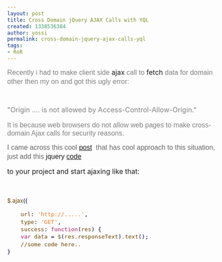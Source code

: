 ```yaml
---
layout: post
title: Cross Domain jQuery AJAX Calls with YQL
created: 1338536384
author: yossi
permalink: cross-domain-jquery-ajax-calls-yql
tags:
- RoR
---
```

<p><span style="font-size: medium; "><font color="#808080" face="Tahoma, Verdana, Arial, Helvetica, sans-serif"><span style="line-height: 21px; ">Recently&nbsp;i had to make client side&nbsp;</span></font><span style="background-color: rgb(255, 255, 255); "><span class="J-JK9eJ-PJVNOc" style="background-image: initial; background-attachment: initial; background-origin: initial; background-clip: initial; ">ajax</span></span><font color="#808080" face="Tahoma, Verdana, Arial, Helvetica, sans-serif"><span style="line-height: 21px; ">&nbsp;call to&nbsp;</span></font>fetch<font color="#808080" face="Tahoma, Verdana, Arial, Helvetica, sans-serif"><span style="line-height: 21px; ">&nbsp;data for domain other then my on and got this&nbsp;</span></font><font color="#808080" face="Tahoma, Verdana, Arial, Helvetica, sans-serif"><span style="line-height: 21px; ">ugly&nbsp;error:</span></font></span></p>
<p>&nbsp;</p>
<p style="line-height: 21px; "><span style="font-size: medium; "><span style="color: rgb(128, 128, 128); ">&quot;Origin .... is not allowed by Access-Control-Allow-Origin.&quot;</span></span></p>
<p style="font-family: arial; font-size: small; "><span style="font-size: medium; "><font color="#808080" face="Tahoma, Verdana, Arial, Helvetica, sans-serif"><span style="line-height: 21px; ">It is because&nbsp;</span></font><font color="#808080" face="Verdana, Arial, sans-serif">web browsers do not allow web pages to make cross-domain Ajax calls for security&nbsp;reasons.</font></span></p>
<p style="font-family: arial; font-size: small; "><span style="font-size: medium; "><font color="#666666" face="Tahoma, Verdana, Arial, Helvetica, sans-serif"><span style="line-height: 21px; ">I came&nbsp;across&nbsp;this cool&nbsp;</span></font></span><a href="https://github.com/padolsey/jQuery-Plugins" target="_blank" style="font-family: Tahoma, Verdana, Arial, Helvetica, sans-serif; font-size: 14px; line-height: 21px; "><span style="font-size: medium; ">post</span></a><span style="font-size: medium; "><font color="#666666" face="Tahoma, Verdana, Arial, Helvetica, sans-serif"><span style="line-height: 21px; ">&nbsp;&nbsp;that has cool&nbsp;</span></font><font color="#666666" face="Tahoma, Verdana, Arial, Helvetica, sans-serif"><span style="line-height: 21px; ">approach&nbsp;to this situation, just add this&nbsp;</span></font><span style="background-color: rgb(255, 255, 255); "><span class="J-JK9eJ-PJVNOc" style="font-family: Tahoma, Verdana, Arial, Helvetica, sans-serif; line-height: 21px; background-image: initial; background-attachment: initial; background-origin: initial; background-clip: initial; ">jquery</span></span><font color="#666666" face="Tahoma, Verdana, Arial, Helvetica, sans-serif"><span style="line-height: 21px; ">&nbsp;</span></font></span><a href="https://github.com/padolsey/jQuery-Plugins/blob/master/cross-domain-ajax/jquery.xdomainajax.js" target="_blank" style="font-family: Tahoma, Verdana, Arial, Helvetica, sans-serif; font-size: 14px; line-height: 21px; "><span style="font-size: medium; ">code</span></a></p>
<p style="line-height: 21px; "><span style="font-size: medium; ">to your project and start&nbsp;<span style="background-color: rgb(255, 255, 255); "><span class="J-JK9eJ-PJVNOc" style="background-image: initial; background-attachment: initial; background-origin: initial; background-clip: initial; ">ajaxing</span></span>&nbsp;like that:</span></p>
<p style="line-height: 21px; ">&nbsp;</p>
<p><span style="color: rgb(105, 70, 0); font-size: 13px; line-height: 1.333; ">$.</span><span class="me1" style="color: rgb(105, 70, 0); font-size: 13px; line-height: 1.333; ">ajax</span><span class="br0" style="font-size: 13px; line-height: 1.333; color: rgb(0, 0, 79); ">(</span><span class="br0" style="font-size: 13px; line-height: 1.333; color: rgb(0, 0, 79); ">{</span></p>
<pre class="javascript" style="font-size: 13px; width: auto; clear: none; overflow-x: visible; overflow-y: visible; line-height: 1.333; "><font color="#694600">    url</font><span class="sy0" style="color: rgb(0, 0, 79); ">:</span><font color="#694600"> </font><span class="st0" style="color: rgb(237, 119, 34); ">'http://.....'</span><span class="sy0" style="color: rgb(0, 0, 79); ">,<br /></span><font color="#694600">    type</font><span class="sy0" style="color: rgb(0, 0, 79); ">:</span><font color="#694600"> </font><span class="st0" style="color: rgb(237, 119, 34); ">'GET'</span><span class="sy0" style="color: rgb(0, 0, 79); ">, </span><font color="#694600"><br />    success</font><span class="sy0" style="color: rgb(0, 0, 79); ">:</span><font color="#694600"> </font><span class="kw2" style="color: rgb(170, 32, 99); ">function</span><span class="br0" style="color: rgb(0, 0, 79); ">(</span><font color="#694600">res</font><span class="br0" style="color: rgb(0, 0, 79); ">)</span><font color="#694600"> </font><span class="br0" style="color: rgb(0, 0, 79); ">{ </span><font color="#694600">         </font><span class="kw2" style="color: rgb(170, 32, 99); "><br />    var</span><font color="#694600"> data </font><span class="sy0" style="color: rgb(0, 0, 79); ">=</span><font color="#694600"> $</font><span class="br0" style="color: rgb(0, 0, 79); ">(</span><font color="#694600">res.</font><span class="me1" style="color: rgb(105, 70, 0); ">responseText</span><span class="br0" style="color: rgb(0, 0, 79); ">)</span><font color="#694600">.</font><span class="me1" style="color: rgb(105, 70, 0); ">text</span><span class="br0" style="color: rgb(0, 0, 79); ">(</span><span class="br0" style="color: rgb(0, 0, 79); ">)</span><span class="sy0" style="color: rgb(0, 0, 79); ">;</span><font color="#694600"><br />    //some code here..      </font><span class="br0" style="color: rgb(0, 0, 79); "><br />}&nbsp;</span>
</pre>
<p>&nbsp;</p>
<p>&nbsp;</p>
<p>&nbsp;</p>
<p>&nbsp;</p>
<p>&nbsp;</p>
<p>&nbsp;</p>
<p>&nbsp;</p>
<p>&nbsp;</p>
<p>&nbsp;</p>
<p>&nbsp;</p>
<p>&nbsp;</p>
<p>&nbsp;</p>
<p>&nbsp;</p>
